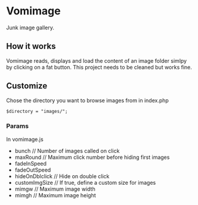 # Vomimage

Junk image gallery.

## How it works
Vomimage reads, displays and load the content of an image folder simlpy by clicking on a fat button. This project needs to be cleaned but works fine.

## Customize
Chose the directory you want to browse images from in index.php

    $directory = "images/";

### Params
In vomimage.js

- bunch // Number of images called on click
- maxRound // Maximum click number before hiding first images
- fadeInSpeed
- fadeOutSpeed
- hideOnDblclick // Hide on double click
- customImgSize // If true, define a custom size for images
 - mimgw // Maximum image width 
 - mimgh // Maximum image height
